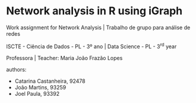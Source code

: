 # Network analysis in R using iGraph

Work assignment for Network Analysis | Trabalho de grupo para análise de redes

ISCTE - Ciência de Dados - PL - 3º ano | Data Science - PL - 3<sup>rd</sup> year

Professora | Teacher: Maria João Frazão Lopes

authors:
- Catarina Castanheira, 92478
- João Martins, 93259
- Joel Paula, 93392

